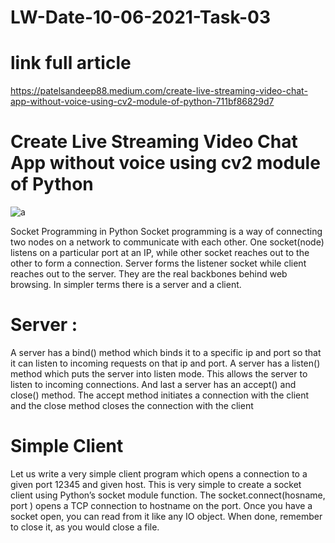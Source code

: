 # LW-Date-10-06-2021-Task-03
# link  full article
https://patelsandeep88.medium.com/create-live-streaming-video-chat-app-without-voice-using-cv2-module-of-python-711bf86829d7
# Create Live Streaming Video Chat App without voice using cv2 module of Python
![a](https://user-images.githubusercontent.com/78929192/121529859-6fe26300-ca1a-11eb-906a-7960d7ebfd15.PNG)


Socket Programming in Python
Socket programming is a way of connecting two nodes on a network to communicate with each other. One socket(node) 
listens on a particular port at an IP, while other socket reaches out to the other to form a connection. 
Server forms the listener socket while client reaches out to the server.
They are the real backbones behind web browsing. In simpler terms there is a server and a client.

# Server :

A server has a bind() method which binds it to a specific ip and port so that it can listen to incoming requests on that ip and port. 
A server has a listen() method which puts the server into listen mode. This allows the server to listen to incoming connections. 
And last a server has an accept() and close() method. The accept method initiates a connection with the client and the close method closes the connection with the client

# Simple Client

Let us write a very simple client program which opens a connection to a given port 12345 and given host.
This is very simple to create a socket client using Python’s socket module function.
The socket.connect(hosname, port ) opens a TCP connection to hostname on the port. 
Once you have a socket open, you can read from it like any IO object. When done, remember to close it, as you would close a file.
